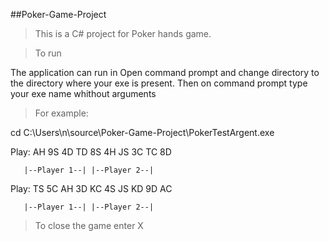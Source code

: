 ##Poker-Game-Project


>This is a C# project for Poker hands game.

>To run

The application can run in  Open command prompt and change directory to the directory where your exe is present.
Then on command prompt type your exe name whithout arguments

>For example:

 cd C:\Users\n\source\Poker-Game-Project\PokerTestArgent.exe

 Play: AH 9S 4D TD 8S 4H JS 3C TC 8D

       |--Player 1--| |--Player 2--|
       
 Play: TS 5C AH 3D KC 4S JS KD 9D AC
 
       |--Player 1--| |--Player 2--|    
       
>To close the game enter X       
       
  
